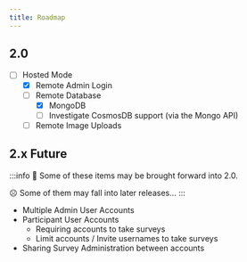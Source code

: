```yaml
---
title: Roadmap
---
```


## 2.0
- [ ] Hosted Mode
    - [x] Remote Admin Login
    - [ ] Remote Database
        - [x] MongoDB
        - [ ] Investigate CosmosDB support (via the Mongo API)
    - [ ] Remote Image Uploads

## 2.x Future

:::info
🙂 Some of these items may be brought forward into 2.0.

☹ Some of them may fall into later releases...
:::

- Multiple Admin User Accounts
- Participant User Accounts
  - Requiring accounts to take surveys
  - Limit accounts / Invite usernames to take surveys
- Sharing Survey Administration between accounts
